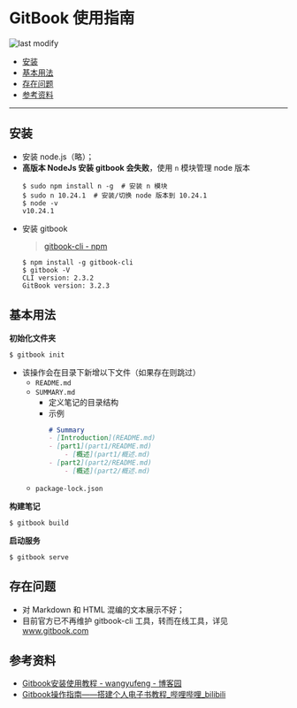 GitBook 使用指南
===
<!--START_SECTION:badge-->

![last modify](https://img.shields.io/static/v1?label=last%20modify&message=2022-10-13%2001:56:19&color=yellowgreen&style=flat-square)

<!--END_SECTION:badge-->

- [安装](#安装)
- [基本用法](#基本用法)
- [存在问题](#存在问题)
- [参考资料](#参考资料)

---

## 安装

- 安装 node.js（略）；
- **高版本 NodeJs 安装 gitbook 会失败**，使用 `n` 模块管理 node 版本
    ```shell
    $ sudo npm install n -g  # 安装 n 模块
    $ sudo n 10.24.1  # 安装/切换 node 版本到 10.24.1
    $ node -v
    v10.24.1
    ```
- 安装 gitbook
    > [gitbook-cli - npm](https://www.npmjs.com/package/gitbook-cli)
    ```shell
    $ npm install -g gitbook-cli
    $ gitbook -V
    CLI version: 2.3.2
    GitBook version: 3.2.3
    ```

## 基本用法

**初始化文件夹**
```shell
$ gitbook init
```
- 该操作会在目录下新增以下文件（如果存在则跳过）
    - `README.md`
    - `SUMMARY.md`
        - 定义笔记的目录结构
        - 示例
            ```markdown
            # Summary
            - [Introduction](README.md)
            - [part1](part1/README.md)
                - [概述](part1/概述.md)
            - [part2](part2/README.md)
                - [概述](part2/概述.md)
            ```
    - `package-lock.json`

**构建笔记**
```shell
$ gitbook build
```

**启动服务**
```shell
$ gitbook serve
```

## 存在问题
- 对 Markdown 和 HTML 混编的文本展示不好；
- 目前官方已不再维护 gitbook-cli 工具，转而在线工具，详见 www.gitbook.com

## 参考资料
- [Gitbook安装使用教程 - wangyufeng - 博客园](https://www.cnblogs.com/fenggedainifei/p/15500749.html)
- [Gitbook操作指南——搭建个人电子书教程_哔哩哔哩_bilibili](https://www.bilibili.com/video/BV1dv411J7B8)
